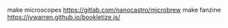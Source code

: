 
make microscopes https://gitlab.com/nanocastro/microbrew
make fanzine https://jywarren.github.io/bookletize.js/
